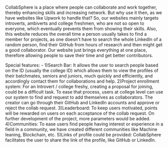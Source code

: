 
CollabSphere is a place where people can collaborate and work together, thereby enhancing skills and increasing network.
But why use it then, as we have websites like Upwork to handle that?
So, our websites mainly targets introverts, ambiverts and college freshmen, who are not so open to everyone, which eventually prevents them from showing their skills.
Also, this website reduces the overall time a person usually takes to find a member for projects, as one doesn't have to search the whole LinkedIn of a random person, find their GitHub from hours of research and then might get a good collaborator.
Our website just brings everything at one place, therefore allowing people to save their time and get better contributors.

Special features: -
1)Search Bar: It allows the user to search people based on the ID (usually the college ID) which allows them to view the profiles of their batchmates, seniors and juniors, much quickly and efficiently, and accordingly contact them for collaborations and help.
2)Project enrollment system: For an Introvert / college freshy, creating a proposal for joining, could be a difficult task.
To ease that process, users at college level can use our system to find and request to add themselves as collaborators. The creator can go through their GitHub and LinkedIn accounts and approve or reject the collab request.
3)Leaderboard: To keep users motivated, points will be rewarded on users on each acceptance of the collab request. On further development of the project, more parameters would be added.
4)Communities: To ease users find people having interest or experience in a field in a community, we have created different communities like Machine leaning, Blockchain, etc.
5)Links of profile could be provided: CollabSphere facilitates the user to share the link of the profile, like GitHub or LinkedIn. 
